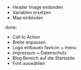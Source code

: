 

- Header Image einbinden
- Variablen ersetzen
- Map einbinden

done:
- Call to Action
- Breite anpassen
- Logo einbauen favicon + menu
- Impressum + Datenschutz
- Blog Bereich auf die Startseite 
- Font auswählen
